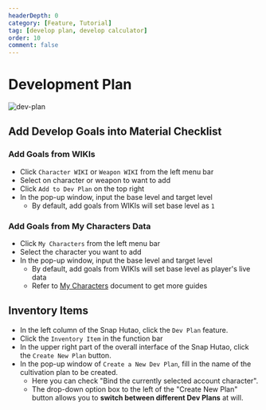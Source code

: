 ```yaml
---
headerDepth: 0
category: [Feature, Tutorial]
tag: [develop plan, develop calculator]
order: 10
comment: false
---
```


# Development Plan

![dev-plan](https://img.alicdn.com/imgextra/i4/1797064093/O1CN01zzcpWb1g6e0m2xFYJ_!!1797064093.png_.webp)

## Add Develop Goals into Material Checklist

### Add Goals from WIKIs

- Click `Character WIKI` or `Weapon WIKI` from the left menu bar
- Select on character or weapon to want to add
- Click `Add to Dev Plan` on the top right
- In the pop-up window, input the base level and target level
  - By default, add goals from WIKIs will set base level as `1`

### Add Goals from My Characters Data

- Click `My Characters` from the left menu bar
- Select the character you want to add
- In the pop-up window, input the base level and target level
  - By default, add goals from WIKIs will set base level as player's live data
  - Refer to [My Characters](character-data.md#sync-character-data) document to get more guides

## Inventory Items

- In the left column of the Snap Hutao, click the `Dev Plan` feature.
- Click the `Inventory Item` in the function bar
- In the upper right part of the overall interface of the Snap Hutao, click the `Create New Plan` button.
- In the pop-up window of `Create a New Dev Plan`, fill in the name of the cultivation plan to be created.
  - Here you can check "Bind the currently selected account character".
  - The drop-down option box to the left of the "Create New Plan" button allows you to **switch between different Dev Plans** at will.
